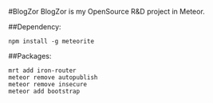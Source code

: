#BlogZor
BlogZor is my OpenSource R&D project in Meteor.

##Dependency:
```
npm install -g meteorite
```

##Packages:
```
mrt add iron-router
meteor remove autopublish
meteor remove insecure
meteor add bootstrap
```
